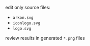 
edit only source files: 
* `arkon.svg`
* `iconlogo.svg`
* `logo.svg`

review results in generated `*.png` files
